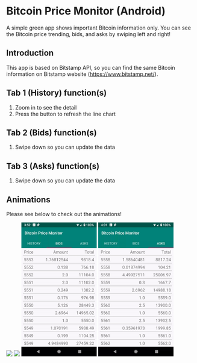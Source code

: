 Bitcoin Price Monitor (Android)
=============================

A simple green app shows important Bitcoin information only. You can see the Bitcoin price trending, bids, and asks by swiping left and right!

Introduction
------------

This app is based on Bitstamp API, so you can find the same Bitcoin information on Bitstamp website (https://www.bitstamp.net/).

Tab 1 (History) function(s)
---------------

1. Zoom in to see the detail
2. Press the button to refresh the line chart

Tab 2 (Bids) function(s)
---------------

1. Swipe down so you can update the data

Tab 3 (Asks) function(s)
---------------

1. Swipe down so you can update the data

Animations
---------------

Please see below to check out the animations!

<p float="left">
  <img src="/sample/swipe.gif?raw=true" width="200px">
  <img src="/sample/history.gif?raw=true" width="200px">
  <img src="/sample/bids.gif?raw=true" width="200px">
  <img src="/sample/asks.gif?raw=true" width="200px">
</p>
